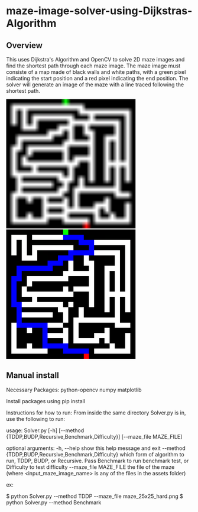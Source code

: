 # maze-image-solver-using-Dijkstras-Algorithm 


## Overview
This uses Dijkstra's Algorithm and OpenCV to solve 2D maze images and find the shortest path through each maze image.
The maze image must consiste of a map made of black walls and white paths, with a green pixel indicating the start
position and a red pixel indicating the end position. The solver will generate an image of the maze with a line traced
following the shortest path.

<img src="assets/maze_25x25_hard.png" alt="25x25 maze" width="350"> <img src="assets/output_maze_25x25_hard.png" alt="25x25 maze" width="350">

## Manual install
Necessary Packages:
python-opencv
numpy
matplotlib

Install packages using pip install

Instructions for how to run:
From inside the same directory Solver.py is in, use the following to run:

usage: Solver.py [-h] [--method {TDDP,BUDP,Recursive,Benchmark,Difficulty}] [--maze_file MAZE_FILE]

optional arguments:
-h, --help show this help message and exit
--method {TDDP,BUDP,Recursive,Benchmark,Difficulty}
        which form of algorithm to run, TDDP, BUDP, or Recursive. Pass Benchmark to run benchmark test, or Difficulty to test difficulty
--maze_file MAZE_FILE
        the file of the maze (where <input_maze_image_name> is any of the files in the assets folder)

ex:

$ python Solver.py --method TDDP --maze_file maze_25x25_hard.png
$ python Solver.py --method Benchmark
